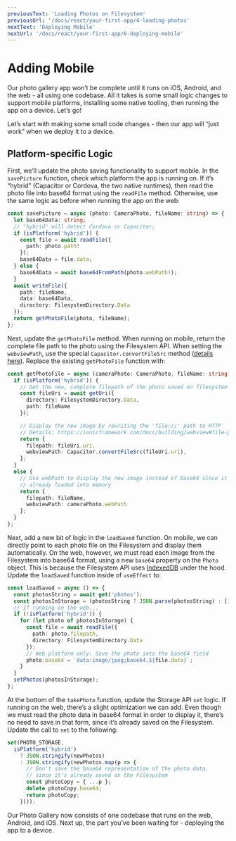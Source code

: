 ```yaml
---
previousText: 'Loading Photos on Filesystem'
previousUrl: '/docs/react/your-first-app/4-loading-photos'
nextText: 'Deploying Mobile'
nextUrl: '/docs/react/your-first-app/6-deploying-mobile'
---
```


# Adding Mobile

Our photo gallery app won’t be complete until it runs on iOS, Android, and the web - all using one codebase. All it takes is some small logic changes to support mobile platforms, installing some native tooling, then running the app on a device. Let’s go!

Let’s start with making some small code changes - then our app will “just work” when we deploy it to a device.

## Platform-specific Logic

First, we’ll update the photo saving functionality to support mobile. In the `savePicture` function, check which platform the app is running on. If it’s “hybrid” (Capacitor or Cordova, the two native runtimes), then read the photo file into base64 format using the `readFile` method. Otherwise, use the same logic as before when running the app on the web:

```typescript
const savePicture = async (photo: CameraPhoto, fileName: string) => {
  let base64Data: string;
  // "hybrid" will detect Cordova or Capacitor;
  if (isPlatform('hybrid')) {
    const file = await readFile({
      path: photo.path!
    });
    base64Data = file.data;
  } else {
    base64Data = await base64FromPath(photo.webPath!);
  }
  await writeFile({
    path: fileName,
    data: base64Data,
    directory: FilesystemDirectory.Data
  });
  return getPhotoFile(photo, fileName);
};
```

Next, update the `getPhotoFile` method. When running on mobile, return the complete file path to the photo using the Filesystem API. When setting the `webviewPath`, use the special `Capacitor.convertFileSrc` method ([details here](https://ionicframework.com/docs/building/webview#file-protocol)). Replace the existing `getPhotoFile` function with:

```typescript
const getPhotoFile = async (cameraPhoto: CameraPhoto, fileName: string): Promise<Photo> => {
  if (isPlatform('hybrid')) {
    // Get the new, complete filepath of the photo saved on filesystem
    const fileUri = await getUri({
      directory: FilesystemDirectory.Data,
      path: fileName
    });

    // Display the new image by rewriting the 'file://' path to HTTP
    // Details: https://ionicframework.com/docs/building/webview#file-protocol
    return {
      filepath: fileUri.uri,
      webviewPath: Capacitor.convertFileSrc(fileUri.uri),
    };
  }
  else {
    // Use webPath to display the new image instead of base64 since it's 
    // already loaded into memory
    return {
      filepath: fileName,
      webviewPath: cameraPhoto.webPath
    };
  }
};
```

Next, add a new bit of logic in the `loadSaved` function. On mobile, we can directly point to each photo file on the Filesystem and display them automatically. On the web, however, we must read each image from the Filesystem into base64 format, using a new `base64` property on the `Photo` object. This is because the Filesystem API uses [IndexedDB](https://developer.mozilla.org/en-US/docs/Web/API/IndexedDB_API) under the hood. Update the `loadSaved` function inside of `useEffect` to:

```typescript
const loadSaved = async () => {
  const photosString = await get('photos');
  const photosInStorage = (photosString ? JSON.parse(photosString) : []) as Photo[];
  // If running on the web...
  if (!isPlatform('hybrid')) {
    for (let photo of photosInStorage) {
      const file = await readFile({
        path: photo.filepath,
        directory: FilesystemDirectory.Data
      });
      // Web platform only: Save the photo into the base64 field
      photo.base64 = `data:image/jpeg;base64,${file.data}`;
    }
  }
  setPhotos(photosInStorage);
};
```

At the bottom of the `takePhoto` function, update the Storage API `set` logic. If running on the web, there’s a slight optimization we can add. Even though we must read the photo data in base64 format in order to display it, there’s no need to save in that form, since it’s already saved on the Filesystem. Update the call to `set` to the following:

```typescript
set(PHOTO_STORAGE,
  isPlatform('hybrid')
    ? JSON.stringify(newPhotos)
    : JSON.stringify(newPhotos.map(p => {
      // Don't save the base64 representation of the photo data, 
      // since it's already saved on the Filesystem
      const photoCopy = { ...p };
      delete photoCopy.base64;
      return photoCopy;
    })));
```

Our Photo Gallery now consists of one codebase that runs on the web, Android, and iOS. Next up, the part you’ve been waiting for - deploying the app to a device.
